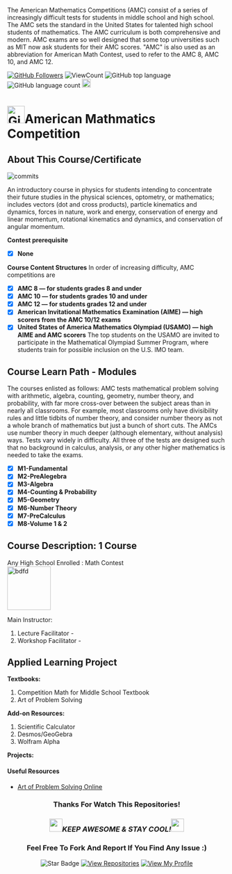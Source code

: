 <!--
 * @Author: BDFD
 * @Date: 2022-01-12 22:38:38
 * @LastEditTime: 2022-02-23 12:24:43
 * @LastEditors: BDFD
 * @Description:
 * @FilePath: \3.0-Course-Name_Coursera_Template\README.md
-->

The American Mathematics Competitions (AMC) consist of a series of increasingly difficult tests for students in middle school and high school. The AMC sets the standard in the United States for talented high school students of mathematics. The AMC curriculum is both comprehensive and modern. AMC exams are so well designed that some top universities such as MIT now ask students for their AMC scores. "AMC" is also used as an abbreviation for American Math Contest, used to refer to the AMC 8, AMC 10, and AMC 12.

<a href="https://github.com/bdfd"><img src="https://img.shields.io/github/followers/bdfd?label=Follow%20Me&logo=github" alt="GitHub Followers" /></a>
![ViewCount](https://views.whatilearened.today/views/github/BDFD-Tutorial-Ground/CEMC-AMC_Gr.8-12.svg?cache=remove)
![GitHub top language](https://img.shields.io/github/languages/top/BDFD-Tutorial-Ground/CEMC-AMC_Gr.8-12.svg?style=flat)
![GitHub language count](https://img.shields.io/github/languages/count/BDFD-Tutorial-Ground/CEMC-AMC_Gr.8-12.svg?style=flat)
<img height=20 src="https://cdn.jsdelivr.net/gh/bdfd/Personal_Image_Repo/7.Color-Icon/Status/Finish.svg" alt="bdfd" />

# <a href="https://github.com/bdfd"><img height=40 src="https://cdn.jsdelivr.net/gh/bdfd/Personal_Image_Repo/4.Stamp/BDFD_Stamp.png" alt="GitHub Followers" /></a>American Mathmatics Competition

## About This Course/Certificate

![commits](https://img.shields.io/github/last-commit/BDFD-Tutorial-Ground/CEMC-AMC_Gr.8-12.svg?label=Last%20Commit%20)

An introductory course in physics for students intending to concentrate their future studies in the physical sciences, optometry, or mathematics; includes vectors (dot and cross products), particle kinematics and dynamics, forces in nature, work and energy, conservation of energy and linear momentum, rotational kinematics and dynamics, and conservation of angular momentum.

**Contest prerequisite**

- [x] **None**

**Course Content Structures**
In order of increasing difficulty, AMC competitions are

- [x] **AMC 8 — for students grades 8 and under**
- [x] **AMC 10 — for students grades 10 and under**
- [x] **AMC 12 — for students grades 12 and under**
- [x] **American Invitational Mathematics Examination (AIME) — high scorers from the AMC 10/12 exams**
- [x] **United States of America Mathematics Olympiad (USAMO) — high AIME and AMC scorers**
      The top students on the USAMO are invited to participate in the Mathematical Olympiad Summer Program, where students train for possible inclusion on the U.S. IMO team.

## Course Learn Path - Modules

The courses enlisted as follows:
AMC tests mathematical problem solving with arithmetic, algebra, counting, geometry, number theory, and probability, with far more cross-over between the subject areas than in nearly all classrooms. For example, most classrooms only have divisibility rules and little tidbits of number theory, and consider number theory as not a whole branch of mathematics but just a bunch of short cuts. The AMCs use number theory in much deeper (although elementary, without analysis) ways. Tests vary widely in difficulty. All three of the tests are designed such that no background in calculus, analysis, or any other higher mathematics is needed to take the exams.

- [x] **M1-Fundamental**
- [x] **M2-PreAlegebra**
- [x] **M3-Algebra**
- [x] **M4-Counting & Probability**
- [x] **M5-Geometry**
- [x] **M6-Number Theory**
- [x] **M7-PreCalculus**
- [x] **M8-Volume 1 & 2**

## Course Description: 1 Course

Any High School Enrolled : Math Contest  
<img height=100 src="https://cdn.jsdelivr.net/gh/bdfd/Personal_Image_Repo/10.%20Course_Learning/2.0%20Canda%20University%20Logo/AMC%20Logo.png" alt="bdfd" />

Main Instructor:

1. Lecture Facilitator -
2. Workshop Facilitator -

## Applied Learning Project

**Textbooks:**

1. Competition Math for Middle School Textbook
2. Art of Problem Solving

**Add-on Resources:**

1. Scientific Calculator
2. Desmos/GeoGebra
3. Wolfram Alpha

**Projects:**

#### Useful Resources

- [Art of Problem Solving Online](https://artofproblemsolving.com/)

<div align="center">

### Thanks For Watch This Repositories!

### <img src="https://media.giphy.com/media/WUlplcMpOCEmTGBtBW/giphy.gif" width="30"><i>KEEP AWESOME & STAY COOL!</i><img src="https://media.giphy.com/media/WUlplcMpOCEmTGBtBW/giphy.gif" width="30">

### Feel Free To Fork And Report If You Find Any Issue :)

![Star Badge](https://img.shields.io/static/v1?label=%F0%9F%8C%9F&message=If%20Useful&style=style=flat&color=BC4E99)
[![View Repositories](https://img.shields.io/badge/View-My_Repositories-blue?logo=GitHub)](https://github.com/bdfd?tab=repositories)
[![View My Profile](https://img.shields.io/badge/View-My_Profile-green?logo=GitHub)](https://github.com/bdfd)

</div>

<!-- ![Certificate](https://cdn.jsdelivr.net/gh/BDFD-LearningGround/Certificate-Folder/6.0-Others/Course-Version%20Control%20with%20Git/Course-Version%20Control%20with%20Git.jpeg) -->
